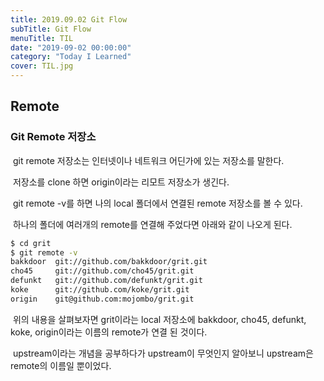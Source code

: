 ```yaml
---
title: 2019.09.02 Git Flow
subTitle: Git Flow
menuTitle: TIL
date: "2019-09-02 00:00:00"
category: "Today I Learned"
cover: TIL.jpg
---
```


## Remote

### Git Remote 저장소

​ git remote 저장소는 인터넷이나 네트워크 어딘가에 있는 저장소를 말한다.

​ 저장소를 clone 하면 origin이라는 리모트 저장소가 생긴다.

​ git remote -v를 하면 나의 local 폴더에서 연결된 remote 저장소를 볼 수 있다.

​ 하나의 폴더에 여러개의 remote를 연결해 주었다면 아래와 같이 나오게 된다.

```zsh
$ cd grit
$ git remote -v
bakkdoor  git://github.com/bakkdoor/grit.git
cho45     git://github.com/cho45/grit.git
defunkt   git://github.com/defunkt/grit.git
koke      git://github.com/koke/grit.git
origin    git@github.com:mojombo/grit.git
```

​ 위의 내용을 살펴보자면 grit이라는 local 저장소에 bakkdoor, cho45, defunkt, koke, origin이라는 이름의 remote가 연결 된 것이다.

​ upstream이라는 개념을 공부하다가 upstream이 무엇인지 알아보니 upstream은 remote의 이름일 뿐이었다.
